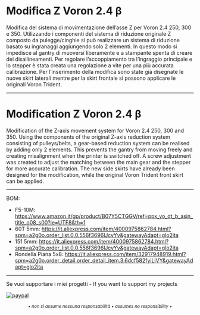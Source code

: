 # Modifica Z Voron 2.4 β
Modifica del sistema di movimentazione dell’asse Z per Voron 2.4 250, 300 e 350. Utilizzando i componenti del sistema di riduzione originale Z composto da pulegge/cinghie si può realizzare un sistema di riduzione basato su ingranaggi aggiungendo solo 2 elementi. In questo modo si impedisce al gantry di muoversi liberamente e a stampante spenta di creare dei disallineamenti. 
Per regolare l’accoppiamento tra l’ingraggio principale e lo stepper è stata creata una regolazione a vite per una più accurata calibrazione.
Per l’inserimento della modifica sono state già disegnate le nuove skirt laterali mentre per la skirt frontale si possono applicare le originali Voron Trident.

---

# Modification Z Voron 2.4 β
Modification of the Z-axis movement system for Voron 2.4 250, 300 and 350. Using the components of the original Z-axis reduction system consisting of pulleys/belts, a gear-based reduction system can be realised by adding only 2 elements. This prevents the gantry from moving freely and creating misalignment when the printer is switched off. 
A screw adjustment was created to adjust the matching between the main gear and the stepper for more accurate calibration.
The new side skirts have already been designed for the modification, while the original Voron Trident front skirt can be applied.

---

BOM:
- F5-10M: https://www.amazon.it/gp/product/B07Y5CTGGV/ref=ppx_yo_dt_b_asin_title_o08_s00?ie=UTF8&th=1
- 60T 5mm: https://it.aliexpress.com/item/4000975862784.html?spm=a2g0o.order_list.0.0.556f3696lJcvYv&gatewayAdapt=glo2ita
- 151 5mm: https://it.aliexpress.com/item/4000975862784.html?spm=a2g0o.order_list.0.0.556f3696lJcvYv&gatewayAdapt=glo2ita
- Rondella Piana 5x8: https://it.aliexpress.com/item/32917948919.html?spm=a2g0o.order_detail.order_detail_item.3.6dcf582fyiLlVY&gatewayAdapt=glo2ita

---

Se vuoi supportare i miei progetti - If you want to support my projects

[![paypal](https://www.paypalobjects.com/en_US/i/btn/btn_donate_LG.gif)](https://www.paypal.com/donate/?business=WEP7ZAT7WRN88&no_recurring=0&currency_code=EUR)  
<p align="center"><sub><em>• non si assume nessuna responsabilità • assumes no responsibility •</em></sub></p>
